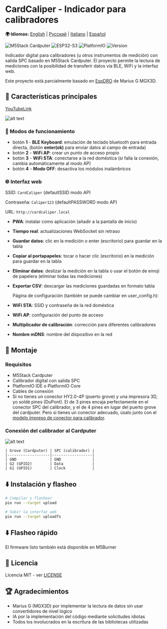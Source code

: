 # CardCaliper - Indicador para calibradores

**🌍 Idiomas:** [English](readme.md) | [Русский](README_RU.md) | [Italiano](README_IT.md) | [Español](README_ES.md)

![M5Stack Cardputer](https://img.shields.io/badge/Hardware-M5Stack%20Cardputer-blue)
![ESP32-S3](https://img.shields.io/badge/MCU-ESP32--S3-green)
![PlatformIO](https://img.shields.io/badge/Platform-PlatformIO-orange)
![Version](https://img.shields.io/badge/Version-2.0.0-brightgreen)

Indicador digital para calibradores (u otros instrumentos de medición) con salida SPC basado en M5Stack Cardputer. El proyecto permite la lectura de mediciones con la posibilidad de transferir datos vía BLE, WiFi y la interfaz web.

Este proyecto está parcialmente basado en [EspDRO](https://github.com/MGX3D/EspDRO) de Marius G MGX3D.

## 🎯 Características principales

[YouTubeLink](https://www.youtube.com/shorts/dYnquSnqz-o)

![alt text](images/CardCaliperGIF.gif)
### 🔗 Modos de funcionamiento
- botón **1** - **BLE Keyboard**: emulación de teclado bluetooth para entrada directa, (botón **enter(ok)** para enviar datos al campo de entrada)
- botón **2** - **WiFi AP**: crear un punto de acceso propio
- botón **3** - **WiFi STA**: conectarse a la red doméstica (si falla la conexión, cambia automáticamente al modo AP)
- botón **4** - **Modo OFF**: desactiva los módulos inalámbricos  

### 🌐 Interfaz web
  SSID: `CardCaliper` (defaultSSID modo AP)

  Contraseña: `Caliper123` (defaultPASSWORD modo AP)

  URL: `http://cardcaliper.local`
- **PWA**: instalar como aplicación (añadir a la pantalla de inicio)
- **Tiempo real**: actualizaciones WebSocket sin retraso
- **Guardar datos**: clic en la medición o enter (escritorio) para guardar en la tabla
- **Copiar al portapapeles**: tocar o hacer clic (escritorio) en la medición para guardar en la tabla
- **Eliminar datos**: deslizar la medición en la tabla o usar el botón de emoji de papelera (eliminar todas las mediciones)
- **Exportar CSV**: descargar las mediciones guardadas en formato tabla

  Página de configuración (también se puede cambiar en user_config.h):
- **WiFi STA**: SSID y contraseña de la red doméstica
- **WiFi AP**: configuración del punto de acceso
- **Multiplicador de calibración**: corrección para diferentes calibradores
- **Nombre mDNS**: nombre del dispositivo en la red

## 🔧 Montaje
### Requisitos
- M5Stack Cardputer
- Calibrador digital con salida SPC
- PlatformIO IDE o PlatformIO Core
- Cables de conexión
- Si no tienes un conector HY2.0-4P (puerto grove) y una impresora 3D,
  yo soldé pines (DuPont). El de 3 pines encaja perfectamente en el conector SPC del calibrador, y el de 4 pines en lugar del puerto grove del cardputer.
  Pero si tienes un conector adecuado, úsalo junto con el [modelo impreso de conector para calibrador](https://github.com/MGX3D/EspDRO/blob/master/CAD/spc_connector.stl).

### Conexión del calibrador al Cardputer
![alt text](images/Pinout.png)

```
| Grove (Cardputer) | SPC (calibrador) |
|-------------------|------------------|
| GND               | GND              |
| G2 (GPIO2)        | Data             |
| G1 (GPIO1)        | Clock            |
```

## ⬇️ Instalación y flasheo

```bash
# Compilar y flashear
pio run --target upload

# Subir la interfaz web
pio run --target uploadfs
```
## ⬇️ Flasheo rápido

El firmware listo también está disponible en M5Burner

## 📄 Licencia

Licencia MIT - ver [LICENSE](LICENSE)

## 🏆 Agradecimientos

- Marius G (MGX3D) por implementar la lectura de datos sin usar convertidores de nivel lógico
- IA por la implementación del código mediante solicitudes idiotas
- Todos los involucrados en la escritura de las bibliotecas utilizadas

